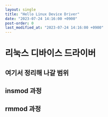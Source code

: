 ```yaml
---
layout: single
title: "Hello Linux Device Driver"
date: "2023-07-24 14:16:00 +0900"
post-order: 0
last_modified_at: "2023-07-24 14:16:00 +0900"
---
```


# 리눅스 디바이스 드라이버

## 여기서 정리해 나갈 범위

## insmod 과정

## rmmod 과정